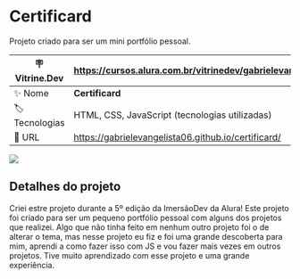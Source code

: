 # Certificard

Projeto criado para ser um mini portfólio pessoal.

| :placard: Vitrine.Dev | https://cursos.alura.com.br/vitrinedev/gabrielevangelista094   |
| --------------------- | -------------------------------------------------------------- |
| :sparkles: Nome       | **Certificard**                                            |
| :label: Tecnologias   | HTML, CSS, JavaScript (tecnologias utilizadas)                 |
| :rocket: URL          | https://gabrielevangelista06.github.io/certificard/ |

![](https://i.ibb.co/j4WfXGF/Captura-de-tela-2022-10-22-001538.png#vitrinedev)

## Detalhes do projeto

Criei estre projeto durante a 5º edição da ImersãoDev da Alura! Este projeto foi criado para ser um pequeno portfólio pessoal com alguns dos projetos que realizei. Algo que não tinha feito em nenhum outro projeto foi o de alterar o tema, mas nesse projeto eu fiz e foi uma grande descoberta para mim, aprendi a como fazer isso com JS e vou fazer mais vezes em outros projetos. Tive muito aprendizado com esse projeto e uma grande experiência.
